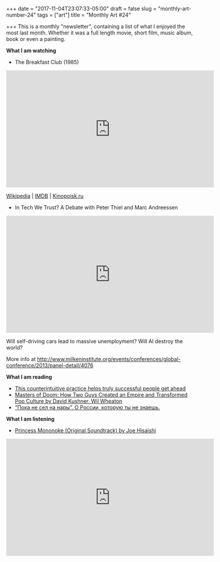 +++
date = "2017-11-04T23:07:33-05:00"
draft = false
slug = "monthly-art-number-24"
tags = ["art"]
title = "Monthly Art #24"

+++
This is a monthly "newsletter", containing a list of what I enjoyed the most
last month. Whether it was a full length movie, short film, music album, book
or even a painting.

<!--more-->

**What I am watching**

* The Breakfast Club (1985)

<iframe width="560" height="315" src="https://www.youtube.com/embed/dkX8J-FKndE?rel=0" frameborder="0" allowfullscreen></iframe>

[Wikipedia](https://en.wikipedia.org/wiki/The_Breakfast_Club) | [IMDB](http://www.imdb.com/title/tt0088847/) | [Kinopoisk.ru](https://www.kinopoisk.ru/film/klub-zavtrak-1985-21844/)

* In Tech We Trust? A Debate with Peter Thiel and Marc Andreessen

<iframe width="560" height="315" src="https://www.youtube.com/embed/0yztBoNQRYo?rel=0" frameborder="0" allowfullscreen></iframe>

Will self-driving cars lead to massive unemployment? Will AI destroy the world?

More info at http://www.milkeninstitute.org/events/conferences/global-conference/2013/panel-detail/4076

**What I am reading**

* [This counterintuitive practice helps truly successful people get ahead](https://www.weforum.org/agenda/2017/08/this-counterintuitive-practice-helps-truly-successful-people-get-ahead-909c142e-9656-4e30-a7cc-9695341331aa)
* [Masters of Doom: How Two Guys Created an Empire and Transformed Pop Culture by David Kushner, Wil Wheaton](https://www.goodreads.com/book/show/222146.Masters_of_Doom)
* [“Пока не сел на нары”. О России, которую ты не знаешь.](http://mozhno-vse.com/prison_and_poverty/)

**What I am listening**

* [Princess Mononoke (Original Soundtrack) by Joe Hisaishi](https://itunes.apple.com/us/album/princess-mononoke-original-soundtrack/id883500999)

<iframe width="560" height="315" src="https://www.youtube.com/embed/2129YtOx7lA" frameborder="0" allowfullscreen></iframe>

